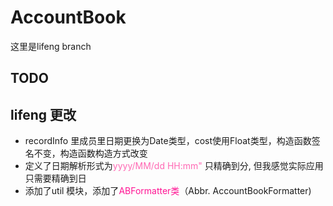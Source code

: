 # AccountBook

这里是lifeng branch 

## TODO



## lifeng 更改

* recordInfo 里成员里日期更换为Date类型，cost使用Float类型，构造函数签名不变，构造函数构造方式改变
* 定义了日期解析形式为<font color="hotpink">yyyy/MM/dd HH:mm" </font>只精确到分, 但我感觉实际应用只需要精确到日
* 添加了util 模块，添加了<font color='deeppink'>ABFormatter类</font>（Abbr. AccountBookFormatter)